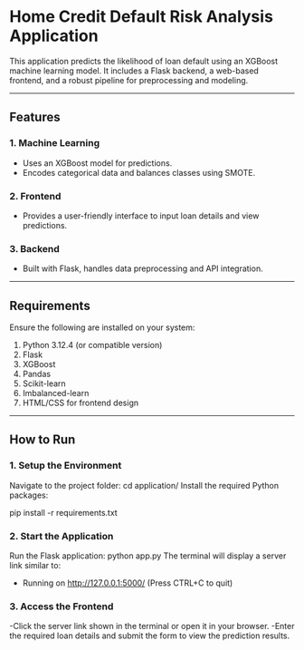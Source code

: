 # Home Credit Default Risk Analysis Application

This application predicts the likelihood of loan default using an XGBoost machine learning model. It includes a Flask backend, a web-based frontend, and a robust pipeline for preprocessing and modeling.


---

## Features

### 1. Machine Learning
- Uses an XGBoost model for predictions.
- Encodes categorical data and balances classes using SMOTE.

### 2. Frontend
- Provides a user-friendly interface to input loan details and view predictions.

### 3. Backend
- Built with Flask, handles data preprocessing and API integration.

---

## Requirements

Ensure the following are installed on your system:

1. Python 3.12.4 (or compatible version)
2. Flask
3. XGBoost
4. Pandas
5. Scikit-learn
6. Imbalanced-learn
7. HTML/CSS for frontend design

---

## How to Run

### 1. Setup the Environment
Navigate to the project folder:
cd application/
Install the required Python packages:

pip install -r requirements.txt

### 2. Start the Application
Run the Flask application:
python app.py
The terminal will display a server link similar to:
* Running on http://127.0.0.1:5000/ (Press CTRL+C to quit)

### 3. Access the Frontend
-Click the server link shown in the terminal or open it in your browser.
-Enter the required loan details and submit the form to view the prediction results.















